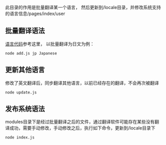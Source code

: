 此目录的作用是批量翻译某一个语言， 然后更新到/locale目录，并修改系统支持的语言信息/pages/index/user

## 批量翻译语法
[语言代码](https://uniapp.dcloud.io/tutorial/i18n.html#%E8%AF%AD%E8%A8%80%E4%BB%A3%E7%A0%81)参考这里， 以批量翻译为日文为例：
```
node add.js jp Japanese
```

## 更新其他语言
修改了英文翻译后，同步翻译其他语言，以前已经存在的翻译，不会再次被翻译
```
node update.js
```

## 发布系统语法
modules目录下是经过批量翻译之后的文件，通过翻译软件可能存在某些没有翻译成功，需要手动修改，手动修改之后，执行如下命令，更新到/locale目录下
```
node index.js
```
